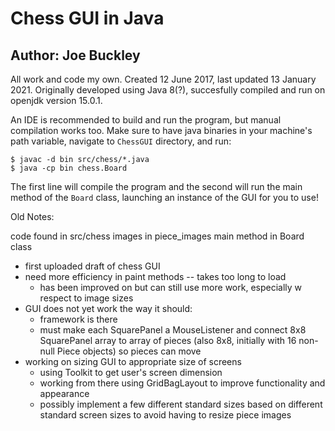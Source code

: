 # Chess GUI in Java
## Author: Joe Buckley

All work and code my own. Created 12 June 2017, last updated 13 January 2021.
Originally developed using Java 8(?), succesfully compiled and run on openjdk version 15.0.1.

An IDE is recommended to build and run the program, but manual compilation works too.
Make sure to have java binaries in your machine's path variable, navigate to `ChessGUI` directory, and run:

```
$ javac -d bin src/chess/*.java
$ java -cp bin chess.Board
```

The first line will compile the program and the second will run the main method of the `Board` class,
launching an instance of the GUI for you to use!

Old Notes:

code found in src/chess
images in piece_images
main method in Board class

+ first uploaded draft of chess GUI
+ need more efficiency in paint methods -- takes too long to load
	- has been improved on but can still use more work, 
	  especially w respect to image sizes
+ GUI does not yet work the way it should:
	- framework is there
	- must make each SquarePanel a MouseListener and 
	  connect 8x8 SquarePanel array to array of pieces 
	  (also 8x8, initially with 16 non-null Piece objects) so pieces can move
+ working on sizing GUI to appropriate size of screens
	- using Toolkit to get user's screen dimension
	- working from there using GridBagLayout to improve functionality and appearance
	- possibly implement a few different standard sizes based on different
	  standard screen sizes to avoid having to resize piece images